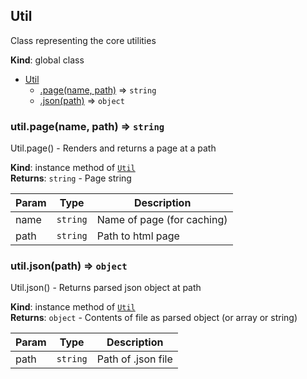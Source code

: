 <a name="Util"></a>

## Util
Class representing the core utilities

**Kind**: global class  

* [Util](#Util)
    * [.page(name, path)](#Util+page) ⇒ <code>string</code>
    * [.json(path)](#Util+json) ⇒ <code>object</code>

<a name="Util+page"></a>

### util.page(name, path) ⇒ <code>string</code>
Util.page() - 
Renders and returns a page at a path

**Kind**: instance method of [<code>Util</code>](#Util)  
**Returns**: <code>string</code> - Page string  

| Param | Type | Description |
| --- | --- | --- |
| name | <code>string</code> | Name of page (for caching) |
| path | <code>string</code> | Path to html page |

<a name="Util+json"></a>

### util.json(path) ⇒ <code>object</code>
Util.json() - 
Returns parsed json object at path

**Kind**: instance method of [<code>Util</code>](#Util)  
**Returns**: <code>object</code> - Contents of file as parsed object (or array or string)  

| Param | Type | Description |
| --- | --- | --- |
| path | <code>string</code> | Path of .json file |

